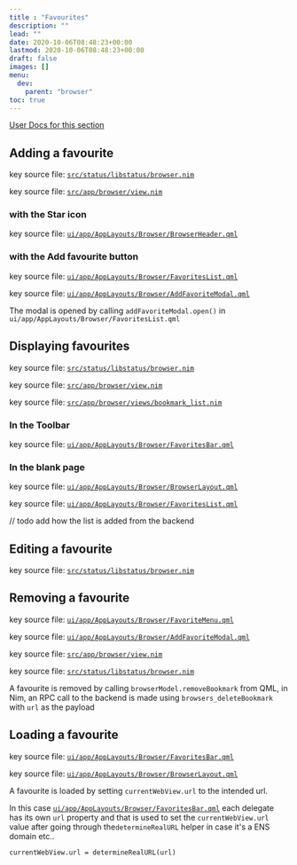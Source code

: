 ```yaml
---
title : "Favourites"
description: ""
lead: ""
date: 2020-10-06T08:48:23+00:00
lastmod: 2020-10-06T08:48:23+00:00
draft: false
images: []
menu:
  dev:
    parent: "browser"
toc: true
---
```


[User Docs for this section](/docs/browser/favourites/)

## Adding a favourite

key source file: [`src/status/libstatus/browser.nim`](https://github.com/status-im/status-desktop/blob/d2b6bf9310df088c89abcca7c1df42abc3999b18/src/status/libstatus/browser.nim#L3)

key source file: [`src/app/browser/view.nim`](https://github.com/status-im/status-desktop/blob/d2b6bf9310df088c89abcca7c1df42abc3999b18/src/app/browser/view.nim#L46)

### with the Star icon

key source file: [`ui/app/AppLayouts/Browser/BrowserHeader.qml`](https://github.com/status-im/status-desktop/blob/17b3a444589725f1723bda8549623e14a0277b2d/ui/app/AppLayouts/Browser/BrowserHeader.qml#L155)

### with the Add favourite button

key source file: [`ui/app/AppLayouts/Browser/FavoritesList.qml`](https://github.com/status-im/status-desktop/blob/d2b6bf9310df088c89abcca7c1df42abc3999b18/ui/app/AppLayouts/Browser/FavoritesList.qml#L39)

key source file: [`ui/app/AppLayouts/Browser/AddFavoriteModal.qml`](https://github.com/status-im/status-desktop/blob/17b3a444589725f1723bda8549623e14a0277b2d/ui/app/AppLayouts/Browser/AddFavoriteModal.qml#L9)

The modal is opened by calling `addFavoriteModal.open()` in `ui/app/AppLayouts/Browser/FavoritesList.qml`

## Displaying favourites

key source file: [`src/status/libstatus/browser.nim`](https://github.com/status-im/status-desktop/blob/d2b6bf9310df088c89abcca7c1df42abc3999b18/src/status/libstatus/browser.nim#L21)

key source file: [`src/app/browser/view.nim`](https://github.com/status-im/status-desktop/blob/d2b6bf9310df088c89abcca7c1df42abc3999b18/src/app/browser/view.nim#L39)

key source file: [`src/app/browser/views/bookmark_list.nim`](https://github.com/status-im/status-desktop/blob/17b3a444589725f1723bda8549623e14a0277b2d/src/app/browser/views/bookmark_list.nim#L5)

### In the Toolbar

key source file: [`ui/app/AppLayouts/Browser/FavoritesBar.qml`](https://github.com/status-im/status-desktop/blob/d2b6bf9310df088c89abcca7c1df42abc3999b18/ui/app/AppLayouts/Browser/FavoritesBar.qml#L12)

### In the blank page

key source file: [`ui/app/AppLayouts/Browser/BrowserLayout.qml`](https://github.com/status-im/status-desktop/blob/d2b6bf9310df088c89abcca7c1df42abc3999b18/ui/app/AppLayouts/Browser/BrowserLayout.qml#L670)

key source file: [`ui/app/AppLayouts/Browser/FavoritesList.qml`](https://github.com/status-im/status-desktop/blob/d2b6bf9310df088c89abcca7c1df42abc3999b18/ui/app/AppLayouts/Browser/FavoritesList.qml#L10)

// todo add how the list is added from the backend

## Editing a favourite

key source file: [`src/status/libstatus/browser.nim`](https://github.com/status-im/status-desktop/blob/d2b6bf9310df088c89abcca7c1df42abc3999b18/src/status/libstatus/browser.nim#L13)

## Removing a favourite

key source file: [`ui/app/AppLayouts/Browser/FavoriteMenu.qml`](https://github.com/status-im/status-desktop/blob/d2b6bf9310df088c89abcca7c1df42abc3999b18/ui/app/AppLayouts/Browser/FavoriteMenu.qml#L53)

key source file: [`ui/app/AppLayouts/Browser/AddFavoriteModal.qml`](https://github.com/status-im/status-desktop/blob/d2b6bf9310df088c89abcca7c1df42abc3999b18/ui/app/AppLayouts/Browser/AddFavoriteModal.qml#L129)

key source file: [`src/app/browser/view.nim`](https://github.com/status-im/status-desktop/blob/d2b6bf9310df088c89abcca7c1df42abc3999b18/src/app/browser/view.nim#L51)

key source file: [`src/status/libstatus/browser.nim`](https://github.com/status-im/status-desktop/blob/d2b6bf9310df088c89abcca7c1df42abc3999b18/src/status/libstatus/browser.nim#L25)

A favourite is removed by calling `browserModel.removeBookmark` from QML, in Nim, an RPC call to the backend is made using `browsers_deleteBookmark` with `url` as the payload

## Loading a favourite

key source file: [`ui/app/AppLayouts/Browser/FavoritesBar.qml`](https://github.com/status-im/status-desktop/blob/d2b6bf9310df088c89abcca7c1df42abc3999b18/ui/app/AppLayouts/Browser/FavoritesBar.qml#L46)

key source file: [`ui/app/AppLayouts/Browser/BrowserLayout.qml`](https://github.com/status-im/status-desktop/blob/d2b6bf9310df088c89abcca7c1df42abc3999b18/ui/app/AppLayouts/Browser/BrowserLayout.qml#L51)

A favourite is loaded by setting `currentWebView.url` to the intended url.

In this case [`ui/app/AppLayouts/Browser/FavoritesBar.qml`](https://github.com/status-im/status-desktop/blob/d2b6bf9310df088c89abcca7c1df42abc3999b18/ui/app/AppLayouts/Browser/FavoritesBar.qml#L46) each delegate has its own `url` property and that is used to set the `currentWebView.url` value after going through the`determineRealURL` helper in case it's a ENS domain etc..

```
currentWebView.url = determineRealURL(url)
```
